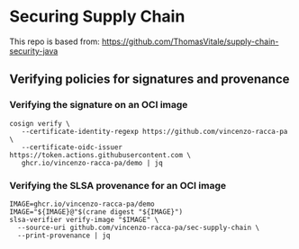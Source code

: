 # Securing Supply Chain

This repo is based from: https://github.com/ThomasVitale/supply-chain-security-java


## Verifying policies for signatures and provenance

### Verifying the signature on an OCI image

```shell
cosign verify \
   --certificate-identity-regexp https://github.com/vincenzo-racca-pa \
   --certificate-oidc-issuer https://token.actions.githubusercontent.com \
   ghcr.io/vincenzo-racca-pa/demo | jq
```

### Verifying the SLSA provenance for an OCI image

```shell
IMAGE=ghcr.io/vincenzo-racca-pa/demo
IMAGE="${IMAGE}@"$(crane digest "${IMAGE}")
slsa-verifier verify-image "$IMAGE" \
  --source-uri github.com/vincenzo-racca-pa/sec-supply-chain \
  --print-provenance | jq
```
